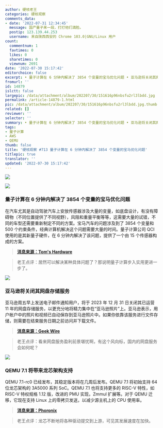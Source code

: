 ```yaml
---
author: 硬核老王
categories: 硬核观察
comments_data:
- date: '2022-07-31 12:34:45'
  message: 国产量子来一段，打打他们滴脸。
  postip: 123.139.44.253
  username: 来自陕西西安的 Chrome 103.0|GNU/Linux 用户
count:
  commentnum: 1
  favtimes: 0
  likes: 0
  sharetimes: 0
  viewnum: 2691
date: '2022-07-30 15:17:42'
editorchoice: false
excerpt: • 量子计算在 6 分钟内解决了 3854 个变量的宝马优化问题 • 亚马逊将关闭其网盘存储服务 • QEMU 7.1 将带来龙芯架构支持
fromurl: ''
id: 14879
islctt: false
largepic: /data/attachment/album/202207/30/151616p96nbsfu2rl3lbdd.jpg
permalink: /article-14879-1.html
pic: /data/attachment/album/202207/30/151616p96nbsfu2rl3lbdd.jpg.thumb.jpg
related: []
reviewer: ''
selector: ''
summary: • 量子计算在 6 分钟内解决了 3854 个变量的宝马优化问题 • 亚马逊将关闭其网盘存储服务 • QEMU 7.1 将带来龙芯架构支持
tags:
- 量子计算
- AWS
- QEMU
thumb: false
title: '硬核观察 #713 量子计算在 6 分钟内解决了 3854 个变量的宝马优化问题'
titlepic: true
translator: ''
updated: '2022-07-30 15:17:42'
---
```


![](/data/attachment/album/202207/30/151616p96nbsfu2rl3lbdd.jpg)


![](/data/attachment/album/202207/30/151623hx5e47874qc4qq4t.jpg)


### 量子计算在 6 分钟内解决了 3854 个变量的宝马优化问题


在汽车尤其是自动驾驶汽车上安放传感器涉及大量的变量，如底盘设计，有没有障碍物（不同位置提供了不同视野），风阻和重量平衡等等，这需要大量的试错，不同的车型还需要重新制定不同的方案。宝马汽车的问题涉及到了 3854 个变量和 500 个约束条件，经典计算机解决这个问题需要大量的时间。量子计算公司 QCI 使用的是其新量子硬件，在 6 分钟内解决了该问题，提供了一个由 15 个传感器构成的方案。



> 
> **[消息来源：Tom's Hardware](https://www.tomshardware.com/news/quantum-computing-company-solves-3854-variable-problem-for-bmw-in-six-minutes)**
> 
> 
> 



> 
> 老王点评：居然可以解决某种具体问题了？那说明量子计算步入实用更进一步了。
> 
> 
> 


![](/data/attachment/album/202207/30/151635xu2bzjlepdzb35n2.jpg)


### 亚马逊将关闭其网盘存储服务


亚马逊周五早上发送电子邮件通知用户，将于 2023 年 12 月 31 日关闭其已运营 11 年的网盘存储服务，以更充分地将精力集中在“亚马逊照片”上。亚马逊表示，用户帐户中的照片和视频已自动保存到亚马逊照片中。如果你依靠该服务进行文件存储，则需要在结束服务日期之前访问并下载文件。



> 
> **[消息来源：Geek Wire](https://www.geekwire.com/2022/amazon-is-shutting-down-its-cloud-storage-service-amazon-drive/)**
> 
> 
> 



> 
> 老王点评：看来网盘服务盈利前景堪忧啊，有这个风向标，国内的网盘服务会如何呢？
> 
> 
> 


![](/data/attachment/album/202207/30/151649soppe8hr7or1itp7.jpg)


### QEMU 7.1 将带来龙芯架构支持


QEMU 7.1-rc0 已经发布，其稳定版本将在几周后发布。QEMU 7.1 将初始支持 64 位龙芯架构的 3A5000 系列 SoC。QEMU 7.1 也将支持更多的 RISC-V 特性，如 RISC-V 特权规格 1.12 版，改进的 PMU 实现，Zmmul 扩展等。对于 QEMU 迁移，它现在支持 Linux 上的零拷贝发送，以减少源主机上的 CPU 使用率。



> 
> **[消息来源：Phoronix](https://www.phoronix.com/news/QEMU-7.1-rc0-Released)**
> 
> 
> 



> 
> 老王点评：龙芯不断地将各种驱动提交到上游，可见其发展速度在加快。
> 
> 
>